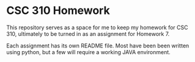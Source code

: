 # CSC 310 Homework

This repository serves as a space for me to keep my homework for CSC 310, ultimately to be turned in as an assignment for Homework 7.

Each assignment has its own README file. Most have been been written using python, but a few will require a working JAVA environment.
